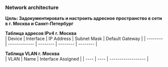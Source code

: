 ### Network architecture

**Цель: Задокументировать и настроить адресное пространство в сети в г. Москва и Санкт-Петербург**  

**Таблица адресов IPv4 г. Москва**  
| Device | Interface | IP Address | Subnet Mask | Default Gateway | 
| -------- | ------------- | -------- | -------- | -------- |

**Таблица VLAN г. Москва**  
| VLAN | Name | Interface Assigned |
| ---- | ---- | ------------------ |
